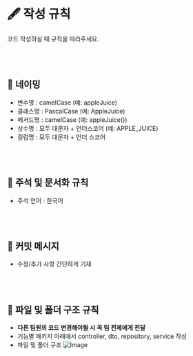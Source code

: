 # 🖋 작성 규칙
코드 작성하실 때 규칙을 따라주세요.
<br/><br/><br/><br/>
## 📌 네이밍
- 변수명 : camelCase (예: appleJuice)
- 클래스명 : PascalCase (예: AppleJuice)
- 메서드명 : camelCase (예: appleJuice())
- 상수명 : 모두 대문자 + 언더스코어 (예: APPLE_JUICE)
- 컬럼명 : 모두 대문자 + 언더 스코어
<br/><br/><br/><br/>
## 📌 주석 및 문서화 규칙
- 주석 언어 : 한국어
<br/><br/><br/><br/>
## 📌 커밋 메시지
- 수정/추가 사항 간단하게 기재
<br/><br/><br/><br/>
## 📌 파일 및 폴더 구조 규칙
- **다른 팀원의 코드 변경해야될 시 꼭 팀 전체에게 전달**
- 기능별 패키지 아래에서 controller, dto, repository, service 작성
- 파일 및 폴더 구조
![Image](https://github.com/user-attachments/assets/c75da080-b139-48e0-8213-1023069f8c59)

